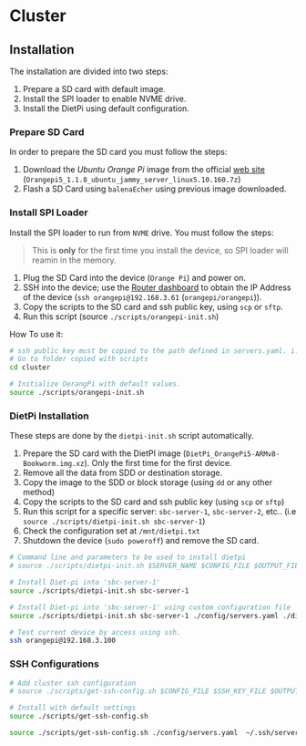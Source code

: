 # Cluster

## Installation

The installation are divided into two steps:

1. Prepare a SD card with default image.
2. Install the SPI loader to enable NVME drive.
3. Install the DietPi using default configuration.

### Prepare SD Card

In order to prepare the SD card you must follow the steps:

1. Download the *Ubuntu Orange Pi* image from the official [web site](http://www.orangepi.org/html/hardWare/computerAndMicrocontrollers/service-and-support/Orange-pi-5.html) (`Orangepi5_1.1.8_ubuntu_jammy_server_linux5.10.160.7z`)
2. Flash a SD Card using `balenaEcher` using previous image downloaded.

### Install SPI Loader

Install the SPI loader to run from `NVME` drive. You must follow the steps:

> This is **only** for the first time you install the device, so SPI loader will reamin in the memory.

1. Plug the SD Card into the device (`Orange Pi`) and power on.
2. SSH into the device; use the [Router dashboard](http://192.168.3.1/) to obtain the IP Address of the device (`ssh orangepi@192.168.3.61` (`orangepi/orangepi`)).
3. Copy the scripts to the SD card and ssh public key, using `scp` or `sftp`.
4. Run this script (source `./scripts/orangepi-init.sh`)

How To use it:

```bash
# ssh public key must be copied to the path defined in servers.yaml. i.e "$HOME/.ssh/server_key.pub"
# Go to folder copied with scripts
cd cluster

# Initialize OerangPi with default values.
source ./scripts/orangepi-init.sh
```

### DietPi Installation

These steps are done by the `dietpi-init.sh` script automatically.

1. Prepare the SD card with the DietPI image (`DietPi_OrangePi5-ARMv8-Bookworm.img.xz`). Only the first time for the first device.
2. Remove all the data from SDD or destination storage.
3. Copy the image to the SDD or block storage (using `dd` or any other method)
4. Copy the scripts to the SD card and ssh public key (using `scp` or `sftp`)
5. Run this script for a specific server: `sbc-server-1`, `sbc-server-2`, etc.. (i.e `source ./scripts/dietpi-init.sh sbc-server-1`)
6. Check the configuration set at `/mnt/dietpi.txt`
7. Shutdown the device (`sudo poweroff`) and remove the SD card.

```bash
# Command line and parameters to be used to install dietpi
# source ./scripts/dietpi-init.sh $SERVER_NAME $CONFIG_FILE $OUTPUT_FILE

# Install Diet-pi into 'sbc-server-1'
source ./scripts/dietpi-init.sh sbc-server-1

# Install Diet-pi into 'sbc-server-1' using custom configuration file
source ./scripts/dietpi-init.sh sbc-server-1 ./config/servers.yaml ./dietpi.txt

# Test current device by access using ssh.
ssh orangepi@192.168.3.100
```

### SSH Configurations

```bash
# Add cluster ssh configuration
# source ./scripts/get-ssh-config.sh $CONFIG_FILE $SSH_KEY_FILE $OUTPUT_FILE

# Install with default settings
source ./scripts/get-ssh-config.sh

source ./scripts/get-ssh-config.sh ./config/servers.yaml  ~/.ssh/server_key $HOME/.ssh/ssh_config

```
